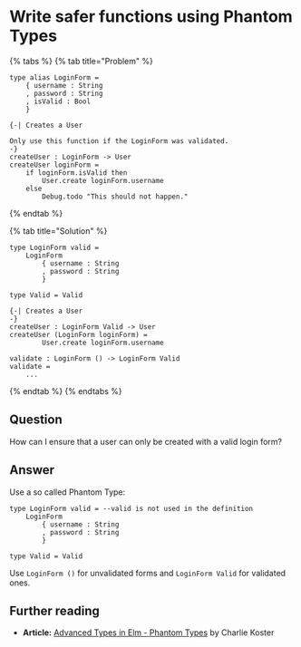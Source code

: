 # Write safer functions using Phantom Types

{% tabs %}
{% tab title="Problem" %}
```text
type alias LoginForm =
    { username : String
    , password : String
    , isValid : Bool
    }

{-| Creates a User

Only use this function if the LoginForm was validated.
-}
createUser : LoginForm -> User
createUser loginForm =
    if loginForm.isValid then
        User.create loginForm.username
    else
        Debug.todo "This should not happen."
```
{% endtab %}

{% tab title="Solution" %}
```text
type LoginForm valid =
    LoginForm
        { username : String
        , password : String
        }

type Valid = Valid

{-| Creates a User
-}
createUser : LoginForm Valid -> User
createUser (LoginForm loginForm) =
        User.create loginForm.username
        
validate : LoginForm () -> LoginForm Valid
validate =
    ...
```
{% endtab %}
{% endtabs %}

## Question

How can I  ensure that a user can only be created with a valid login form?

## Answer

Use a so called Phantom Type:

```text
type LoginForm valid = --valid is not used in the definition
    LoginForm
        { username : String
        , password : String
        }
        
type Valid = Valid
```

Use `LoginForm ()` for unvalidated forms and `LoginForm Valid` for validated ones.

## Further reading

* **Article:** [Advanced Types in Elm - Phantom Types](https://medium.com/@ckoster22/advanced-types-in-elm-phantom-types-808044c5946d) by Charlie Koster

